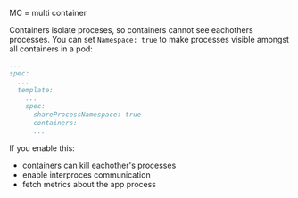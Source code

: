 MC = multi container

Containers isolate proceses, so containers cannot see eachothers processes.  You can set `Namespace: true` to make processes visible amongst all containers in a pod:

```yaml
...
spec:
  ...
  template:
	...
    spec:
      shareProcessNamespace: true
      containers:
      ...
```

If you enable this: 
- containers can kill eachother's processes
- enable interproces communication
- fetch metrics about the app process


